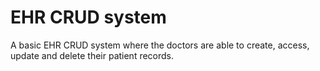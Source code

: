 <h1>EHR CRUD system </h1>
<p> A basic EHR CRUD system where the doctors are able to create, access, update and delete their patient records.</p>
<br>



